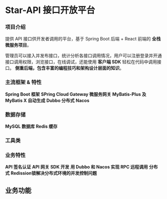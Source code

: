 # Star-API 接口开放平台

### 项目介绍
提供 API 接口供开发者调用的平台，基于 Spring Boot 后端 + React 前端的 **全栈微服务项目**。

管理员可以接入并发布接口，统计分析各接口调用情况，用户可以注册登录并开通接口调用权限，浏览接口，在线调试，还能使用 **客户端 SDK** 轻松在代码中调用接口。
**侧重后端，包含丰富的编程技巧和架构设计层面的知识**。

### 主流框架 & 特性
**Spring Boot 框架**
**SPring Cloud Gateway 微服务网关**
**MyBatis-Plus 及 MyBatis X 自动生成**
**Dubbo 分布式**
**Nacos**



### 数据存储
**MySQL 数据库**
**Redis 缓存**
### 工具类

### 业务特性
**API 签名认证**
**API 网关**
**SDK 开发**
**用 Dubbo 和 Nacos 实现 RPC 远程调用**
**分布式**
**Redission锁解决分布式环境的并发控制问题**


## 业务功能
